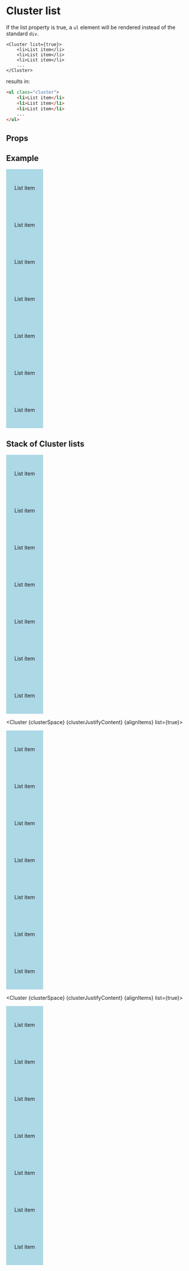 <script lang="ts">
	import type { Space, JustifyContent, AlignItems } from '$lib/types';
	import Cluster from '$lib/Cluster/index.svelte';
	import Stack from '$lib/Stack/index.svelte';
	import SqueezeContainer from '$lib/SqueezeContainer/index.svelte';
	import PropSelect from '$lib/PropSelect/index.svelte';

	import {
		space_options,
		justify_content_options,
		align_items_options
	} from '../../preview-content/options';

	let clusterSpace: Space = 'var(--s-1)';
	let clusterJustifyContent: JustifyContent = 'flex-start';
	let alignItems: AlignItems = 'center';
</script>

<style>
	.item {
		display: flex;
		align-items: center;
		justify-content: center;
		width: 100px;
		height: 100px;
		background-color: lightblue;
	}

	.item--short {
		height: 50px;
	}

	.item--tall {
		height: 150px;
	}

	.item--outer {
		background-color: lightsalmon;
	}

	.cluster__grow {
		background-color: pink;
	}

	:global(.test) {
		border: 1px solid red;
	}
</style>

# Cluster list

If the list property is true, a `ul` element will be rendered instead of the standard `div`.

```svelte
<Cluster list={true}>
	<li>List item</li>
	<li>List item</li>
	<li>List item</li>
	...
</Cluster>
```

results in:

```html
<ul class="cluster">
	<li>List item</li>
	<li>List item</li>
	<li>List item</li>
	...
</ul>
```

## Props

<PropSelect options={space_options} name="clusterSpace" bind:value={clusterSpace} />

<PropSelect
	options={justify_content_options}
	name="clusterJustifyContent"
	bind:value={clusterJustifyContent}
/>
<PropSelect options={align_items_options} name="alignItems" bind:value={alignItems} />

## Example

<SqueezeContainer>
	<Cluster {clusterSpace} {clusterJustifyContent} {alignItems} list={true}>
		<li class="item">List item</li>
		<li class="item">List item</li>
		<li class="item">List item</li>
		<li class="item">List item</li>
		<li class="item">List item</li>
		<li class="item">List item</li>
		<li class="item">List item</li>
	</Cluster>
</SqueezeContainer>

## Stack of Cluster lists

<SqueezeContainer>
<Stack stackSpace="var(--s2)">
<Cluster {clusterSpace} {clusterJustifyContent} {alignItems} list={true}>
	<li class="item">List item</li>
	<li class="item">List item</li>
	<li class="item">List item</li>
	<li class="item">List item</li>
	<li class="item">List item</li>
	<li class="item">List item</li>
	<li class="item">List item</li>
</Cluster>

<Cluster {clusterSpace} {clusterJustifyContent} {alignItems} list={true}>

<li class="item">List item</li>
<li class="item">List item</li>
<li class="item">List item</li>
<li class="item">List item</li>
<li class="item">List item</li>
<li class="item">List item</li>
<li class="item">List item</li>

</Cluster>

<Cluster {clusterSpace} {clusterJustifyContent} {alignItems} list={true}>

<li class="item">List item</li>
<li class="item">List item</li>
<li class="item">List item</li>
<li class="item">List item</li>
<li class="item">List item</li>
<li class="item">List item</li>
<li class="item">List item</li>

</Cluster>

</Stack>
</SqueezeContainer>
